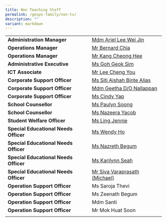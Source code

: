 ```yaml
---
title: Non Teaching Staff
permalink: /gesps-family/non-ts/
description: ""
variant: markdown
---
```

|  |  |
|---|---|
| **Administration Manager** | [Mdm Ariel Lee Wei Jin](mailto:ariel_lee@schools.gov.sg) |
| **Operations Manager** | [Mr Bernard Chia](mailto:bernard_chia_beng_ho@schools.gov.sg) |
| **Operations Manager** | [Mr Kang Cheong Hee](mailto:kang_cheong_hee@schools.gov.sg) |
| **Administrative Executive** | [Ms Goh Geok Sim](mailto:goh_geok_sim@schools.gov.sg) |
| **ICT Associate** | [Mr Lee Cheng You](mailto:lee_cheng_you@schools.gov.sg) |
| **Corporate Support Officer** | [Ms Siti Aishah Binte Alias](mailto:siti_aishah_alias@schools.gov.sg) |
| **Corporate Support Officer** | [Mdm Geetha D/O Nallappan](mailto:geetha_nallappan@schools.gov.sg) |
| **Corporate Support Officer** | [Ms Cindy Yap](mailto:yap_choon_huay@schools.gov.sg) |
| **School Counsellor** | [Ms Paulyn Soong](mailto:soong_wen_hui_paulyn@schools.gov.sg) | 
| **School Counsellor** | [Ms Nazeera Yacob](mailto:nazeera_mohamed_yacob@schools.gov.sg) |
| **Student Welfare Officer** | [Ms Ling Jennie](mailto:ling_jennie@schools.gov.sg) |
| **Special Educational Needs Officer** | [Ms Wendy Ho](mailto:ho_wendy@schools.gov.sg) |
| **Special Educational Needs Officer** | [Ms Nazreth Begum](mailto:nazreth_begum_shaik_alawoodeen@schools.gov.sg) |
| **Special Educational Needs Officer** | [Ms Karilynn Seah](mailto:karilynn_seah_xin_fang@schools.gov.sg) |
| **Special Educational Needs Officer** | [Mr Siva Varaprasath (Michael)](mailto:n_siva_varaprasath@schools.gov.sg) |
| **Operation Support Officer** | Ms Saroja Thevi |
| **Operation Support Officer** | Ms Zeenath Begum |
| **Operation Support Officer** | Mdm Santi |
| **Operation Support Officer** | Mr Mok Huat Soon |
|  |  |